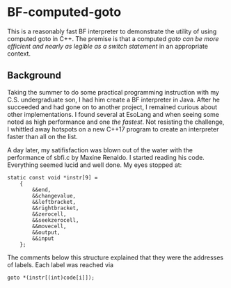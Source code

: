 # BF-computed-goto

This is a reasonably fast BF interpreter to demonstrate the utility of using computed goto in C++.
The premise is that a computed *goto can be more efficient and nearly as legible as a switch statement*
in an appropriate context.

## Background

Taking the summer to do some practical programming instruction with my C.S. undergraduate son, I had
him create a BF interpreter in Java.  After he succeeded and had gone on to another project,
 I remained curious about other implementations.  I found
several at EsoLang and when seeing some noted as high performance and one _the fastest_.  Not resisting the challenge,
I whittled away hotspots on a new  C++17 program to create an interpreter faster than all on the list.

A day later, my satifisfaction was blown out of the water with the performance of sbfi.c by Maxine
Renaldo.  I started reading his code. Everything seemed lucid and well done. My eyes stopped at:

```
static const void *instr[9] =
    {
        &&end,
        &&changevalue,
        &&leftbracket,
        &&rightbracket,
        &&zerocell,
        &&seekzerocell,
        &&movecell,
        &&output,
        &&input
    };
```
The comments below this structure explained that they were the addresses of labels.  Each label
was reached via
```
goto *(instr[(int)code[i]]);
```

## 




## 
